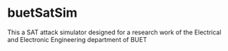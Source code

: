 # buetSatSim
This a SAT attack simulator designed for a research work of the Electrical and Electronic Engineering department of BUET
